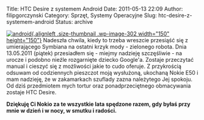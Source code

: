 Title: HTC Desire z systemem Android
Date: 2011-05-13 22:09
Author: filipgorczynski
Category: Sprzęt, Systemy Operacyjne
Slug: htc-desire-z-systemem-android
Status: archive

[![android](http://filipgorczynski.files.wordpress.com/2011/05/android.png?w=150 "Android"){.alignleft .size-thumbnail .wp-image-302 width="150" height="150"}](http://filipgorczynski.files.wordpress.com/2011/05/android.png) Nadeszła chwila, kiedy to trzeba wreszcie przesiąść się z umierającego Symbiana na ostatni krzyk mody - zielonego robota. Dnia 13.05.2011 (piątek) przesiadłem się - miejmy nadzieję szczęśliwie - na urocze i podobno nieźle rozgarnięte dziecko Google'a. Zostaje przeczytać manual i cieszyć się z możliwości jakie to cudo oferuje. Z przykrością odsuwam od codziennych pieszczot moją wysłużoną, ukochaną Nokie E50 i mam nadzieję, że w zakamarkach szuflady zazna należytego Jej spokoju. Od dziś przedmiotem mych tortur oraz ponadprzeciętnego obmacywania zostaje HTC Desire.

**Dziękuję Ci Nokio za te wszystkie lata spędzone razem, gdy byłaś przy mnie w dzień i w nocy, w smutku i radości.**
